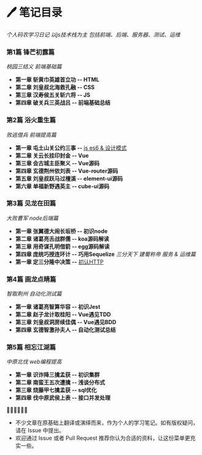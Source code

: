 # 🖊 笔记目录

*个人码农学习日记 以js技术栈为主 包括前端、后端、服务器、测试、运维*

### 第1篇  锋芒初露篇
  *桃园三结义 前端基础篇*

  - **第一章 斩黄巾英雄首立功 -- HTML**
  - **第二章 刘皇叔北海救孔融  -- CSS**
  - **第三章 汉寿侯五关斩六将 -- JS**
  - **第四章 破关兵三英战吕 -- 前端基础总结**
### 第2篇 浴火重生篇
  *败逃借兵 前端提高篇*

  - **第一章 屯土山关公约三事 --** [js es6 & 设计模式]([初认HTTP](https://github.com/betteralong/along-learning-notes/blob/master/source/design_pattern/index.md))
  - **第二章 关云长挂印封金 -- Vue**
  - **第三章 会古城主臣聚义 -- Vue源码**
  - **第四章 玄德荆州依刘表 -- Vue-router源码**
  - **第五章 刘皇叔跃马过檀溪  -- element-ui源码**
  - **第六章 单福新野遇英主 -- cube-ui源码**
### 第3篇 见龙在田篇
  *大败曹军  node后端篇*
  - **第一章 张翼德大闹长坂桥 -- 初识node**
  - **第二章 诸葛亮舌战群儒  -- koa源码解读**
  - **第三章 用奇谋孔明借箭  -- egg源码解读**
  - **第四章 庞统巧授连环计 -- 巧用Sequelize**
  *三分天下 建蜀称帝 服务 & 运维篇*
  - **第一章 定三分隆中决策 --** [初认HTTP](https://github.com/betteralong/along-learning-notes/blob/master/source/http.md)
### 第4篇 画龙点睛篇
  *智取荆州 自动化测试篇*
  - **第一章 诸葛亮智算华容 -- 初识Jest**
  - **第二章 赵子龙计取桂阳 -- Vue遇见TDD**
  - **第三章 刘皇叔洞房续佳偶 -- Vue遇见BDD**
  - **第四章 玄德智激孙夫人  -- 自动化测试总结**
### 第5篇 相忘江湖篇
  *中原北伐 web编程提高*
  - **第一章 识诈降三擒孟获 -- 初识集群**
  - **第二章 南蛮王五次遭擒 -- 浅谈分布式**
  - **第三章 烧藤甲七擒孟获   -- sql优化**
  - **第四章 伐中原武侯上表   -- 接口并发处理**

  🥢🥢🥢🥢🥢🥢
  - 不少文章在原基础上翻译或演绎而来，作为个人的学习笔记。如有版权疑问，请在 Issue 中提出。
  - 欢迎通过 Issue 或者 Pull Request 推荐你认为合适的资料，让这份菜单更充实一些。